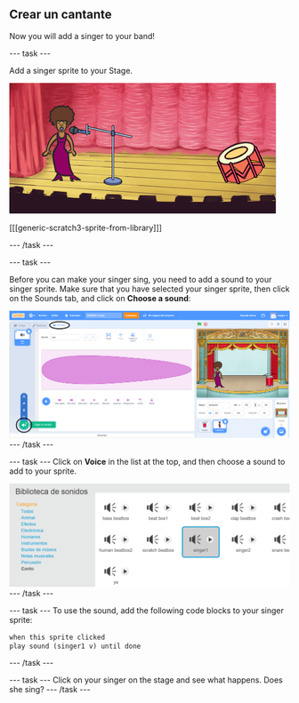 ## Crear un cantante

Now you will add a singer to your band!

\--- task \---

Add a singer sprite to your Stage.

![captura de pantalla](images/band-singer-mic.png)

[[[generic-scratch3-sprite-from-library]]]

\--- /task \---

\--- task \---

Before you can make your singer sing, you need to add a sound to your singer sprite. Make sure that you have selected your singer sprite, then click on the Sounds tab, and click on **Choose a sound**:

![captura de pantalla](images/band-import-sound-annotated.png) \--- /task \---

\--- task \--- Click on **Voice** in the list at the top, and then choose a sound to add to your sprite.

![captura de pantalla](images/band-choose-sound.png) \--- /task \---

\--- task \--- To use the sound, add the following code blocks to your singer sprite:

```blocks3
when this sprite clicked
play sound (singer1 v) until done
```

\--- /task \---

\--- task \--- Click on your singer on the stage and see what happens. Does she sing? \--- /task \---
